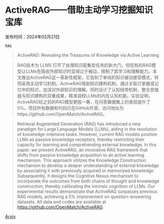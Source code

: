 # ActiveRAG——借助主动学习挖掘知识宝库

发布时间：2024年02月21日

`RAG`

> ActiveRAG: Revealing the Treasures of Knowledge via Active Learning

> RAG技术为 LLMS 打开了处理知识密集型任务的新大门，但现有的RAG模型让LLMs在吸收外部知识时显得过于被动，限制了其学习和理解能力。本文推出ActiveRAG这一革新性框架，它告别了单纯的知识被动接受模式，转而采用主动学习机制。ActiveRAG借助知识建构机制，通过关联已掌握或记忆中的知识，加深对外部知识的理解。同时设计了认知纽带机制，整合思维链与知识建构的双重成果，精准调校LLMs的内在认知机能。实验证明，ActiveRAG较之前的RAG模型更胜一筹，在问答数据集上的表现提升了5%。项目所有数据和代码已在GitHub开源，访问地址为https://github.com/OpenMatch/ActiveRAG。

> Retrieval Augmented Generation (RAG) has introduced a new paradigm for Large Language Models (LLMs), aiding in the resolution of knowledge-intensive tasks. However, current RAG models position LLMs as passive knowledge receptors, thereby restricting their capacity for learning and comprehending external knowledge. In this paper, we present ActiveRAG, an innovative RAG framework that shifts from passive knowledge acquisition to an active learning mechanism. This approach utilizes the Knowledge Construction mechanism to develop a deeper understanding of external knowledge by associating it with previously acquired or memorized knowledge. Subsequently, it designs the Cognitive Nexus mechanism to incorporate the outcomes from both chains of thought and knowledge construction, thereby calibrating the intrinsic cognition of LLMs. Our experimental results demonstrate that ActiveRAG surpasses previous RAG models, achieving a 5% improvement on question-answering datasets. All data and codes are available at https://github.com/OpenMatch/ActiveRAG.

[Arxiv](https://arxiv.org/abs/2402.13547)